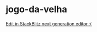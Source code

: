 # jogo-da-velha

[Edit in StackBlitz next generation editor ⚡️](https://stackblitz.com/~/github.com/jordanpeteroliver/jogo-da-velha)